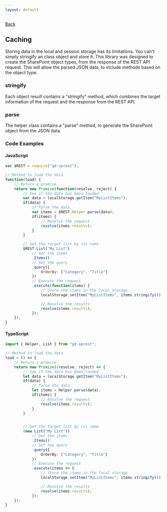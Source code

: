 ```yaml
---
layout: default
---
```

[Back](/topics)
## Caching
Storing data in the local and session storage has its limitations. You can't simply stringify an class object and store it. This library was designed to create the SharePoint object types, from the response of the REST API request. This will allow the parsed JSON data, to include methods based on the object type.
### stringify
Each object result contains a "stringify" method, which combines the target information of the request and the response from the REST API.
### parse
The helper class contains a "parse" method, to generate the SharePoint object from the JSON data.
### Code Examples
#### JavaScript
```js
var $REST = require("gd-sprest");

// Method to load the data
function(load) {
    // Return a promise
    return new Promise(function(resolve, reject) {
        // See if the data has been loaded
        var data = localStorage.getItem("MyListItems");
        if(data) {
            // Parse the data
            var items = $REST.Helper.parse(data);
            if(items) {
                // Resolve the request
                resolve(items.results);
            }
        }

        // Get the target list by its name
        $REST.List("My List")
            // Get the items
            .Items()
            // Set the query
            .query({
                OrderBy: ["Category", "Title"]
            })
            // Execute the request
            .execute(function(items) {
                // Store the items in the local storage
                localStorage.setItem("MyListItems", items.stringify());

                // Resolve the results
                resolve(items.results);
            });
    });
}
```
#### TypeScript
```ts
import { Helper, List } from "gd-sprest";

// Method to load the data
load = () => {
    // Return a promise
    return new Promise((resolve, reject) => {
        // See if the data has been loaded
        let data = localStorage.getItem("MyListItems");
        if(data) {
            // Parse the data
            let items = Helper.parse(data);
            if(items) {
                // Resolve the request
                resolve(items.results);
            }
        }


        // Get the target list by its name
        (new List("My List"))
            // Get the items
            .Items()
            // Set the query
            .query({
                OrderBy: ["Category", "Title"]
            })
            // Execute the request
            .execute(items => {
                // Store the items in the local storage
                localStorage.setItem("MyListItems", items.stringify());

                // Resolve the results
                resolve(items.results);
            });
    });
}
```